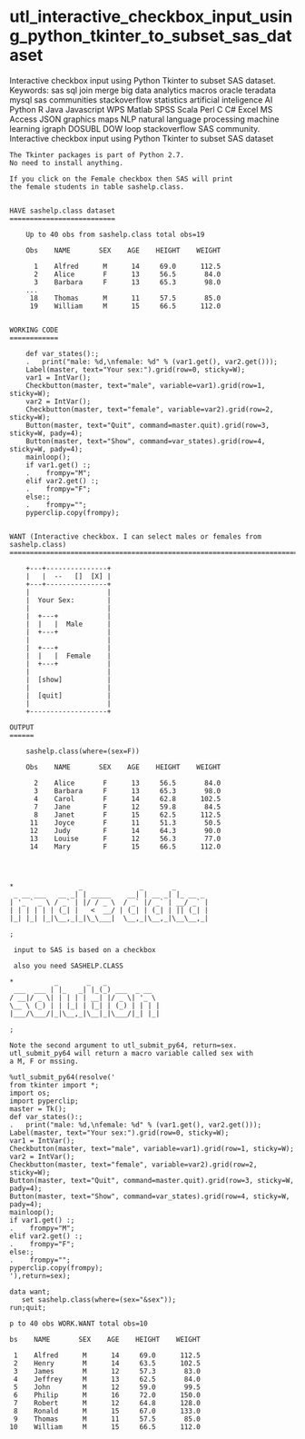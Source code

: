 # utl_interactive_checkbox_input_using_python_tkinter_to_subset_sas_dataset
Interactive checkbox input using Python Tkinter to subset SAS dataset. Keywords: sas sql join merge big data analytics macros oracle teradata mysql sas communities stackoverflow statistics artificial inteligence AI Python R Java Javascript WPS Matlab SPSS Scala Perl C C# Excel MS Access JSON graphics maps NLP natural language processing machine learning igraph DOSUBL DOW loop stackoverflow SAS community.
    Interactive checkbox input using Python Tkinter to subset SAS dataset

    The Tkinter packages is part of Python 2.7.
    No need to install anything.

    If you click on the Female checkbox then SAS will print
    the female students in table sashelp.class.


    HAVE sashelp.class dataset
    ==========================

        Up to 40 obs from sashelp.class total obs=19

        Obs    NAME       SEX    AGE    HEIGHT    WEIGHT

          1    Alfred      M      14     69.0      112.5
          2    Alice       F      13     56.5       84.0
          3    Barbara     F      13     65.3       98.0
        ...
         18    Thomas      M      11     57.5       85.0
         19    William     M      15     66.5      112.0


    WORKING CODE
    ============

        def var_states():;
        .   print("male: %d,\nfemale: %d" % (var1.get(), var2.get()));
        Label(master, text="Your sex:").grid(row=0, sticky=W);
        var1 = IntVar();
        Checkbutton(master, text="male", variable=var1).grid(row=1, sticky=W);
        var2 = IntVar();
        Checkbutton(master, text="female", variable=var2).grid(row=2, sticky=W);
        Button(master, text="Quit", command=master.quit).grid(row=3, sticky=W, pady=4);
        Button(master, text="Show", command=var_states).grid(row=4, sticky=W, pady=4);
        mainloop();
        if var1.get() :;
        .    frompy="M";
        elif var2.get() :;
        .    frompy="F";
        else:;
        .    frompy="";
        pyperclip.copy(frompy);


    WANT (Interactive checkbox. I can select males or females from sashelp.class)
    =============================================================================

        +---+---------------+
        |   |  --   []  [X] |
        +---+---------------+
        |                   |
        |  Your Sex:        |
        |                   |
        |  +---+            |
        |  |   |  Male      |
        |  +---+            |
        |                   |
        |  +---+            |
        |  |   |  Female    |
        |  +---+            |
        |                   |
        |  [show]           |
        |                   |
        |  [quit]           |
        |                   |
        +-------------------+

    OUTPUT
    ======

        sashelp.class(where=(sex=F))

        Obs    NAME       SEX    AGE    HEIGHT    WEIGHT

          2    Alice       F      13     56.5       84.0
          3    Barbara     F      13     65.3       98.0
          4    Carol       F      14     62.8      102.5
          7    Jane        F      12     59.8       84.5
          8    Janet       F      15     62.5      112.5
         11    Joyce       F      11     51.3       50.5
         12    Judy        F      14     64.3       90.0
         13    Louise      F      12     56.3       77.0
         14    Mary        F      15     66.5      112.0




    *                _              _       _
     _ __ ___   __ _| | _____    __| | __ _| |_ __ _
    | '_ ` _ \ / _` | |/ / _ \  / _` |/ _` | __/ _` |
    | | | | | | (_| |   <  __/ | (_| | (_| | || (_| |
    |_| |_| |_|\__,_|_|\_\___|  \__,_|\__,_|\__\__,_|

    ;

     input to SAS is based on a checkbox

     also you need SASHELP.CLASS

    *          _       _   _
     ___  ___ | |_   _| |_(_) ___  _ __
    / __|/ _ \| | | | | __| |/ _ \| '_ \
    \__ \ (_) | | |_| | |_| | (_) | | | |
    |___/\___/|_|\__,_|\__|_|\___/|_| |_|

    ;

    Note the second argument to utl_submit_py64, return=sex.
    utl_submit_py64 will return a macro variable called sex with
    a M, F or mssing.

    %utl_submit_py64(resolve('
    from tkinter import *;
    import os;
    import pyperclip;
    master = Tk();
    def var_states():;
    .   print("male: %d,\nfemale: %d" % (var1.get(), var2.get()));
    Label(master, text="Your sex:").grid(row=0, sticky=W);
    var1 = IntVar();
    Checkbutton(master, text="male", variable=var1).grid(row=1, sticky=W);
    var2 = IntVar();
    Checkbutton(master, text="female", variable=var2).grid(row=2, sticky=W);
    Button(master, text="Quit", command=master.quit).grid(row=3, sticky=W, pady=4);
    Button(master, text="Show", command=var_states).grid(row=4, sticky=W, pady=4);
    mainloop();
    if var1.get() :;
    .    frompy="M";
    elif var2.get() :;
    .    frompy="F";
    else:;
    .    frompy="";
    pyperclip.copy(frompy);
    '),return=sex);

    data want;
       set sashelp.class(where=(sex="&sex"));
    run;quit;

    p to 40 obs WORK.WANT total obs=10

    bs    NAME       SEX    AGE    HEIGHT    WEIGHT

     1    Alfred      M      14     69.0      112.5
     2    Henry       M      14     63.5      102.5
     3    James       M      12     57.3       83.0
     4    Jeffrey     M      13     62.5       84.0
     5    John        M      12     59.0       99.5
     6    Philip      M      16     72.0      150.0
     7    Robert      M      12     64.8      128.0
     8    Ronald      M      15     67.0      133.0
     9    Thomas      M      11     57.5       85.0
    10    William     M      15     66.5      112.0


